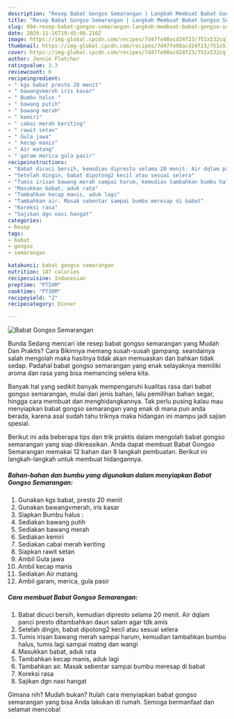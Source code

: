 ```yaml
---
description: "Resep Babat Gongso Semarangan | Langkah Membuat Babat Gongso Semarangan Yang Lezat Sekali"
title: "Resep Babat Gongso Semarangan | Langkah Membuat Babat Gongso Semarangan Yang Lezat Sekali"
slug: 984-resep-babat-gongso-semarangan-langkah-membuat-babat-gongso-semarangan-yang-lezat-sekali
date: 2020-11-16T19:45:08.210Z
image: https://img-global.cpcdn.com/recipes/7d47fe98acd24f23/751x532cq70/babat-gongso-semarangan-foto-resep-utama.jpg
thumbnail: https://img-global.cpcdn.com/recipes/7d47fe98acd24f23/751x532cq70/babat-gongso-semarangan-foto-resep-utama.jpg
cover: https://img-global.cpcdn.com/recipes/7d47fe98acd24f23/751x532cq70/babat-gongso-semarangan-foto-resep-utama.jpg
author: Jennie Fletcher
ratingvalue: 3.3
reviewcount: 6
recipeingredient:
- " kgs babat presto 20 menit"
- " bawangvmerah iris kasar"
- " Bumbu halus "
- " bawang putih"
- " bawang merah"
- " kemiri"
- " cabai merah keriting"
- " rawit setan"
- " Gula jawa"
- " kecap manis"
- " Air matang"
- " garam merica gula pasir"
recipeinstructions:
- "Babat dicuci bersih, kemudian dipresto selama 20 menit. Air dqlam panci presto ditambahkan daun salam agar tdk amis"
- "Setelah dingin, babat dipotong2 kecil atau sesuai selera"
- "Tumis irisan bawang merah sampai harum, kemudian tambahkan bumbu halus, tumis lagi sampai matng dan wangi"
- "Masukkan babat, aduk rata"
- "Tambahkan kecap manis, aduk lagi"
- "Tambahkan air. Masak sebentar sampai bumbu meresap di babat"
- "Koreksi rasa"
- "Sajikan dgn nasi hangat"
categories:
- Resep
tags:
- babat
- gongso
- semarangan

katakunci: babat gongso semarangan 
nutrition: 187 calories
recipecuisine: Indonesian
preptime: "PT24M"
cooktime: "PT38M"
recipeyield: "2"
recipecategory: Dinner

---
```



![Babat Gongso Semarangan](https://img-global.cpcdn.com/recipes/7d47fe98acd24f23/751x532cq70/babat-gongso-semarangan-foto-resep-utama.jpg)

Bunda Sedang mencari ide resep babat gongso semarangan yang Mudah Dan Praktis? Cara Bikinnya memang susah-susah gampang. seandainya salah mengolah maka hasilnya tidak akan memuaskan dan bahkan tidak sedap. Padahal babat gongso semarangan yang enak selayaknya memiliki aroma dan rasa yang bisa memancing selera kita.

Banyak hal yang sedikit banyak mempengaruhi kualitas rasa dari babat gongso semarangan, mulai dari jenis bahan, lalu pemilihan bahan segar, hingga cara membuat dan menghidangkannya. Tak perlu pusing kalau mau menyiapkan babat gongso semarangan yang enak di mana pun anda berada, karena asal sudah tahu triknya maka hidangan ini mampu jadi sajian spesial.




Berikut ini ada beberapa tips dan trik praktis dalam mengolah babat gongso semarangan yang siap dikreasikan. Anda dapat membuat Babat Gongso Semarangan memakai 12 bahan dan 8 langkah pembuatan. Berikut ini langkah-langkah untuk membuat hidangannya.

<!--inarticleads1-->

##### Bahan-bahan dan bumbu yang digunakan dalam menyiapkan Babat Gongso Semarangan:

1. Gunakan  kgs babat, presto 20 menit
1. Gunakan  bawangvmerah, iris kasar
1. Siapkan  Bumbu halus :
1. Sediakan  bawang putih
1. Sediakan  bawang merah
1. Sediakan  kemiri
1. Sediakan  cabai merah keriting
1. Siapkan  rawit setan
1. Ambil  Gula jawa
1. Ambil  kecap manis
1. Sediakan  Air matang
1. Ambil  garam, merica, gula pasir




<!--inarticleads2-->

##### Cara membuat Babat Gongso Semarangan:

1. Babat dicuci bersih, kemudian dipresto selama 20 menit. Air dqlam panci presto ditambahkan daun salam agar tdk amis
1. Setelah dingin, babat dipotong2 kecil atau sesuai selera
1. Tumis irisan bawang merah sampai harum, kemudian tambahkan bumbu halus, tumis lagi sampai matng dan wangi
1. Masukkan babat, aduk rata
1. Tambahkan kecap manis, aduk lagi
1. Tambahkan air. Masak sebentar sampai bumbu meresap di babat
1. Koreksi rasa
1. Sajikan dgn nasi hangat




Gimana nih? Mudah bukan? Itulah cara menyiapkan babat gongso semarangan yang bisa Anda lakukan di rumah. Semoga bermanfaat dan selamat mencoba!
